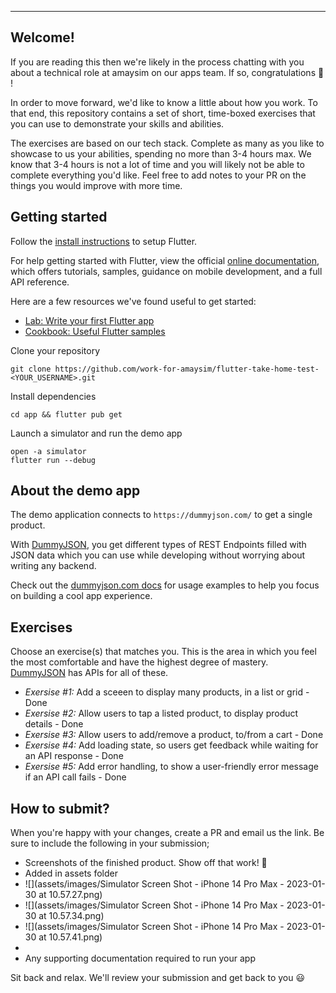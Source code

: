 

---

## Welcome!

If you are reading this then we're likely in the process chatting with you about a technical role at amaysim on our apps team. If so, congratulations 🎉 !

In order to move forward, we'd like to know a little about how you work. To that end, this repository contains a set of short, time-boxed exercises that you can use to demonstrate your skills and abilities.

The exercises are based on our tech stack. Complete as many as you like to showcase to us your abilities, spending no more than 3-4 hours max. We know that 3-4 hours is not a lot of time and you will likely not be able to complete everything you'd like. Feel free to add notes to your PR on the things you would improve with more time.

## Getting started

Follow the [install instructions](https://flutter.io/setup-macos/) to setup Flutter.

For help getting started with Flutter, view the official [online documentation](https://flutter.dev/docs), which offers tutorials, samples, guidance on mobile development, and a full API reference.

Here are a few resources we've found useful to get started:

- [Lab: Write your first Flutter app](https://flutter.dev/docs/get-started/codelab)
- [Cookbook: Useful Flutter samples](https://flutter.dev/docs/cookbook)

Clone your repository

    git clone https://github.com/work-for-amaysim/flutter-take-home-test-<YOUR_USERNAME>.git
    
Install dependencies

    cd app && flutter pub get

Launch a simulator and run the demo app

    open -a simulator
    flutter run --debug

## About the demo app

The demo application connects to `https://dummyjson.com/` to get a single product.

With [DummyJSON](https://dummyjson.com/), you get different types of REST Endpoints filled with JSON data which you can use while developing without worrying about writing any backend.

Check out the [dummyjson.com docs](https://dummyjson.com/docs) for usage examples to help you focus on building a cool app experience.

## Exercises

Choose an exercise(s) that matches you. This is the area in which you feel the most comfortable and have the highest degree of mastery. [DummyJSON](https://dummyjson.com/) has APIs for all of these.

- _Exersise #1:_ Add a sceeen to display many products, in a list or grid - Done
- _Exersise #2:_ Allow users to tap a listed product, to display product details - Done
- _Exersise #3:_ Allow users to add/remove a product, to/from a cart - Done
- _Exersise #4:_ Add loading state, so users get feedback while waiting for an API response - Done
- _Exersise #5:_ Add error handling, to show a user-friendly error message if an API call fails - Done

## How to submit?

When you're happy with your changes, create a PR and email us the link. Be sure to include the following in your submission;

- Screenshots of the finished product. Show off that work! 📸
- Added in assets folder
- ![](assets/images/Simulator Screen Shot - iPhone 14 Pro Max - 2023-01-30 at 10.57.27.png)
- ![](assets/images/Simulator Screen Shot - iPhone 14 Pro Max - 2023-01-30 at 10.57.34.png)
- ![](assets/images/Simulator Screen Shot - iPhone 14 Pro Max - 2023-01-30 at 10.57.41.png)
- 
- Any supporting documentation required to run your app

Sit back and relax. We'll review your submission and get back to you 😃

